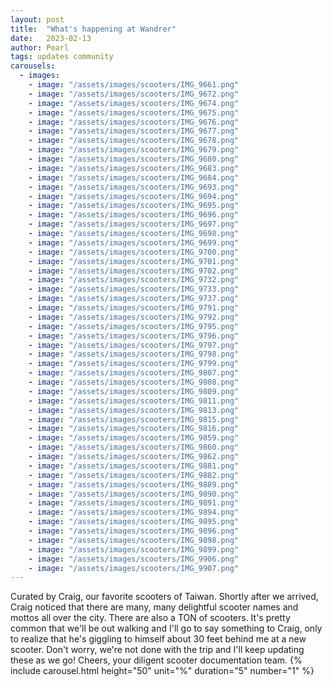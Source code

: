```yaml
---
layout: post
title:  "What's happening at Wandrer"
date:   2023-02-13
author: Pearl
tags: updates community
carousels:
  - images:
    - image: "/assets/images/scooters/IMG_9661.png"
    - image: "/assets/images/scooters/IMG_9672.png"
    - image: "/assets/images/scooters/IMG_9674.png"
    - image: "/assets/images/scooters/IMG_9675.png"
    - image: "/assets/images/scooters/IMG_9676.png"
    - image: "/assets/images/scooters/IMG_9677.png"
    - image: "/assets/images/scooters/IMG_9678.png"
    - image: "/assets/images/scooters/IMG_9679.png"
    - image: "/assets/images/scooters/IMG_9680.png"
    - image: "/assets/images/scooters/IMG_9683.png"
    - image: "/assets/images/scooters/IMG_9684.png"
    - image: "/assets/images/scooters/IMG_9693.png"
    - image: "/assets/images/scooters/IMG_9694.png"
    - image: "/assets/images/scooters/IMG_9695.png"
    - image: "/assets/images/scooters/IMG_9696.png"
    - image: "/assets/images/scooters/IMG_9697.png"
    - image: "/assets/images/scooters/IMG_9698.png"
    - image: "/assets/images/scooters/IMG_9699.png"
    - image: "/assets/images/scooters/IMG_9700.png"
    - image: "/assets/images/scooters/IMG_9701.png"
    - image: "/assets/images/scooters/IMG_9702.png"
    - image: "/assets/images/scooters/IMG_9732.png"
    - image: "/assets/images/scooters/IMG_9733.png"
    - image: "/assets/images/scooters/IMG_9737.png"
    - image: "/assets/images/scooters/IMG_9791.png"
    - image: "/assets/images/scooters/IMG_9792.png"
    - image: "/assets/images/scooters/IMG_9795.png"
    - image: "/assets/images/scooters/IMG_9796.png"
    - image: "/assets/images/scooters/IMG_9797.png"
    - image: "/assets/images/scooters/IMG_9798.png"
    - image: "/assets/images/scooters/IMG_9799.png"
    - image: "/assets/images/scooters/IMG_9807.png"
    - image: "/assets/images/scooters/IMG_9808.png"
    - image: "/assets/images/scooters/IMG_9809.png"
    - image: "/assets/images/scooters/IMG_9811.png"
    - image: "/assets/images/scooters/IMG_9813.png"
    - image: "/assets/images/scooters/IMG_9815.png"
    - image: "/assets/images/scooters/IMG_9816.png"
    - image: "/assets/images/scooters/IMG_9859.png"
    - image: "/assets/images/scooters/IMG_9860.png"
    - image: "/assets/images/scooters/IMG_9862.png"
    - image: "/assets/images/scooters/IMG_9881.png"
    - image: "/assets/images/scooters/IMG_9882.png"
    - image: "/assets/images/scooters/IMG_9889.png"
    - image: "/assets/images/scooters/IMG_9890.png"
    - image: "/assets/images/scooters/IMG_9891.png"
    - image: "/assets/images/scooters/IMG_9894.png"
    - image: "/assets/images/scooters/IMG_9895.png"
    - image: "/assets/images/scooters/IMG_9896.png"
    - image: "/assets/images/scooters/IMG_9898.png"
    - image: "/assets/images/scooters/IMG_9899.png"
    - image: "/assets/images/scooters/IMG_9906.png"
    - image: "/assets/images/scooters/IMG_9907.png"
---
```

Curated by Craig, our favorite scooters of Taiwan. Shortly after we arrived, Craig noticed that there are many, many delightful scooter names and mottos all over the city. There are also a TON of scooters. It's pretty common that we'll be out walking and I'll go to say something to Craig, only to realize that he's giggling to himself about 30 feet behind me at a new scooter. Don't worry, we're not done with the trip and I'll keep updating these as we go! Cheers, your diligent scooter documentation team.
{% include carousel.html height="50" unit="%" duration="5" number="1" %}
